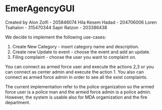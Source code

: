 # EmerAgencyGUI
Created by Alon Zolfi - 205846074
           Hila Kesem Hadad - 204706006
           Loren Tsahalon - 315470344
           Sapir Ratzon - 203386438

We decide to implement the following use-cases:
1. Create New Category - insert category name and description.
2. Create new Update to event - choose the event and add an update.
3. Filing complaint - choose the user you want to complaint on.

You can connect as armed force user and execute the actions 2,3 or you can connect as center admin and execute the action 1.
You also can connect as armed force admin in order to see all the exist complaints.

The current implementation refer to the police organization so the armed force user is a police man and the armed force admin is a police admin. However, the system is usable also for MDA orgamization and the fire department.
